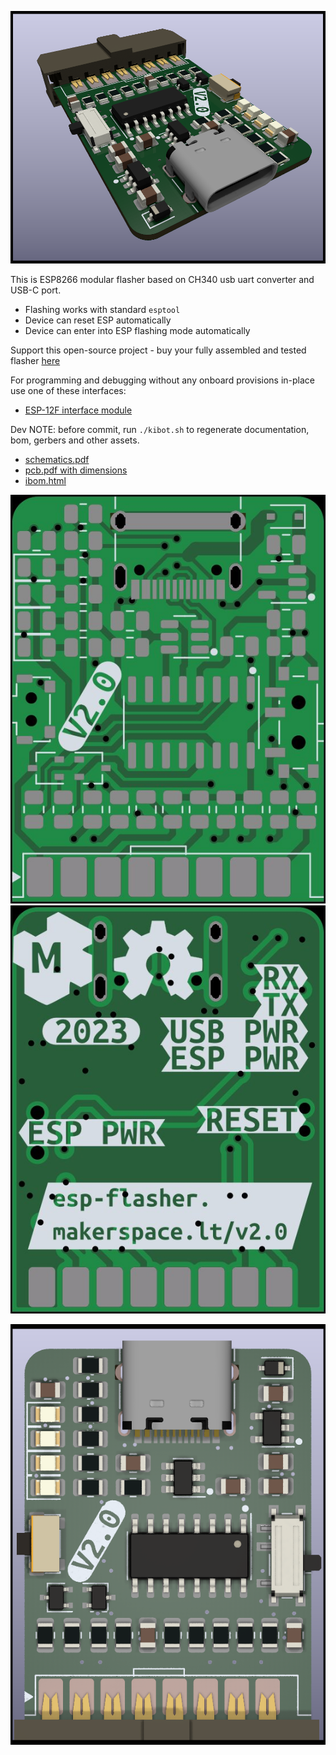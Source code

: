 ![PCB 3d main](gen/img_pcb_3d_main.png)


This is ESP8266 modular flasher based on CH340 usb uart converter and USB-C port.

* Flashing works with standard `esptool`
* Device can reset ESP automatically
* Device can enter into ESP flashing mode automatically


Support this open-source project - buy your fully assembled and tested flasher [here](http://esp-flasher.makerspace.lt/shop)


For programming and debugging without any onboard provisions in-place use one of these interfaces:

* [ESP-12F interface module](http://esp-12f.makerspace.lt/repo)



Dev NOTE: before commit, run `./kibot.sh` to regenerate documentation, bom, gerbers and other assets.

* [schematics.pdf](gen/schematics.pdf)
* [pcb.pdf with dimensions](gen/pcb.pdf)
* [ibom.html](gen/single/ibom.html)


![PCB 2d front bare](gen/img_pcb_2d_front_bare.jpg)
![PCB 2d back bare](gen/img_pcb_2d_back_bare.jpg)

![PCB 3d front](gen/img_pcb_3d_front.png)





